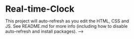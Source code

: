 # Real-time-Clock
  This project will auto-refresh as you edit the HTML, CSS and JS. See README.md for more info (including how to disable auto-refresh and install packages).
-->

<!doctype html>
<html>
  <head>
    <meta charset="utf-8" />
    <meta name="viewport" content="width=device-width" />
    <title>Replit</title>
    <link href="style.css" rel="stylesheet" type="text/css" />
    <link href="script.js" rel="javascript" type="text/js" />
    <style>
      * {
        margin: 0;
        padding: 0;
        box-sizing: border-box;
      }

      body {
        display: flex;
        justify-content: center;
        align-items: center;
        min-height: 100vh;
        background: #091921;
      }

      .clock {
        width: 350px;
        height: 350px;
        display: flex;
        justify-content: center;
        align-items: center;
        background: url(clock.png);
        background-size: cover;
        border: 4px solid #091921;
        border-radius: 50%;
        box-shadow: 0 -15px 15px rgba(255, 255, 255, 0.05),
          inset 0 -15px 15px rgba(255, 255, 255, 0.05),
          0 15px 15px rgba(0, 0, 0, 0.3),
          inset 0 15px 15px rgba(0, 0, 0, 0.03);
      }

      .clock:before {
        content: '';
        position: absolute;
        width: 15px;
        height: 15px;
        background: #fff;
        border-radius: 50%;
        z-index: 10000;
      }

      .clock .Hours {
        position: absolute;
      }

      .clock .Minutes {
        position: absolute;
      }

      .clock .Seconds,
      {
      position: absolute;
      }

      .clock .Hours,
      .hrs {
        width: 160px;
        height: 160px;
      }

      .clock .Minutes,
      .mints {
        width: 190px;
        height: 190px;
      }

      .clock .Seconds,
      .secs {
        width: 230px;
        height: 230px;
      }

      .hrs {
        display: flex;
        justify-content: center;
        /align-items: center;/
        position: absolute;
        border-radius: 50%;
      }

      .mints {
        display: flex;
        justify-content: center;
        /align-items: center;/
        position: absolute;
        border-radius: 50%;
      }

      .secs {
        display: flex;
        justify-content: center;
        /align-items: center;/
        position: absolute;
        border-radius: 50%;
      }

      .hrs:before {
        content: '';
        position: absolute;
        width: 8px;
        height: 80px;
        background: #ff105e;
        z-index: 10;
        border-radius: 6px 6px 0.0;
      }

      .mints:before {
        content: '';
        position: absolute;
        width: 4px;
        height: 90px;
        background: #fff;
        z-index: 10;
        border-radius: 6px 6px 0.0;
      }

      .secs:before {
        content: '';
        position: absolute;
        width: 2px;
        height: 150px;
        background: brown;
        z-index: 12;
        border-radius: 6px 6px 0.0;
      }
    </style>
  </head>

  <body>
    <div class="clock">
      <div class="Hours">
        <div class="hrs" id="hrs"></div>
      </div>
      <div class="Minutes">
        <div class="mints" id="mints"></div>
      </div>
      <div class="Seconds">
        <div class="secs" id="secs"></div>
      </div>
    </div>
    <script>
      let Hours = document.getElementById("hrs");
      let Minutes = document.getElementById("mints");
      let Seconds = document.getElementById("secs");

      function displayTime() {
        let date = new Date();
        let hrs = date.getHours();
        let mints = date.getMinutes();
        let secs = date.getSeconds();

        let hrs_Rotation = 30 * hrs + mints / 2 + secs / 120;
        let mints_Rotation = 6 * mints + secs / 10;
        let secs_Rotation = 6 * secs;
        Hours.style.transform = rotate(${hrs_Rotation}deg)
        Minutes.style.transform = rotate(${mints_Rotation}deg)
        Seconds.style.transform = rotate(${secs_Rotation}deg)
      }

      setInterval(displayTime, 1000);
    </script>
  </body>
</html>

